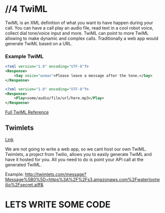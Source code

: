 //4 TwiML
=========

TwiML is an XML definition of what you want to have happen during your call. You can have a call play an audio file, read text in a cool robot voice, collect dial tone/voice input and more. TwiML can point to more TwiML allowing to make dynamic and complex calls. Traditionally a web app would generate TwiML based on a URL.

### Example TwiML

```xml
<?xml version="1.0" encoding="UTF-8"?>
<Response>
    <Say voice="woman">Please leave a message after the tone.</Say>
</Response>
```

```xml
<?xml version="1.0" encoding="UTF-8"?>
<Response>
    <Play>some/audio/file/url/here.mp3</Play>
</Response>
```

[Full TwiML Reference](http://www.twilio.com/docs/api/twiml)

Twimlets
--------
[Link](https://www.twilio.com/labs/twimlets)

We are not going to write a web app, so we cant host our own TwiML. Twimlets, a project from Twilio, allows you to easily generate TwiML and have it hosted for you. All you need to do is point your API call at the generated TwiML.

Example: http://twimlets.com/message?Message%5B0%5D=https%3A%2F%2Fs3.amazonaws.com%2Fwaterlootwilio%2Fsecret.aiff&

# LETS WRITE SOME CODE